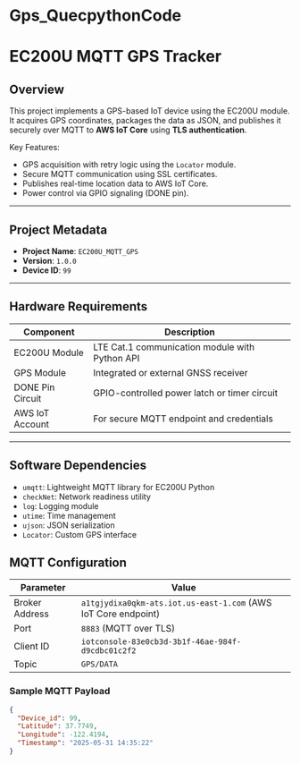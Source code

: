 # Gps_QuecpythonCode

# EC200U MQTT GPS Tracker

## Overview

This project implements a GPS-based IoT device using the EC200U module. It acquires GPS coordinates, packages the data as JSON, and publishes it securely over MQTT to **AWS IoT Core** using **TLS authentication**.

Key Features:

- GPS acquisition with retry logic using the `Locator` module.
- Secure MQTT communication using SSL certificates.
- Publishes real-time location data to AWS IoT Core.
- Power control via GPIO signaling (DONE pin).

---

## Project Metadata

- **Project Name**: `EC200U_MQTT_GPS`
- **Version**: `1.0.0`
- **Device ID**: `99`

---

## Hardware Requirements

| Component         | Description                                   |
|------------------|-----------------------------------------------|
| EC200U Module     | LTE Cat.1 communication module with Python API |
| GPS Module        | Integrated or external GNSS receiver          |
| DONE Pin Circuit  | GPIO-controlled power latch or timer circuit  |
| AWS IoT Account   | For secure MQTT endpoint and credentials      |

---

## Software Dependencies

- `umqtt`: Lightweight MQTT library for EC200U Python
- `checkNet`: Network readiness utility
- `log`: Logging module
- `utime`: Time management
- `ujson`: JSON serialization
- `Locator`: Custom GPS interface
  
## MQTT Configuration

| Parameter       | Value                                                             |
|----------------|-------------------------------------------------------------------|
| Broker Address  | `a1tgjydixa0qkm-ats.iot.us-east-1.com` (AWS IoT Core endpoint)    |
| Port            | `8883` (MQTT over TLS)                                           |
| Client ID       | `iotconsole-83e0cb3d-3b1f-46ae-984f-d9cdbc01c2f2`                |
| Topic           | `GPS/DATA`                                                       |

### Sample MQTT Payload

```json
{
  "Device_id": 99,
  "Latitude": 37.7749,
  "Longitude": -122.4194,
  "Timestamp": "2025-05-31 14:35:22"
}
